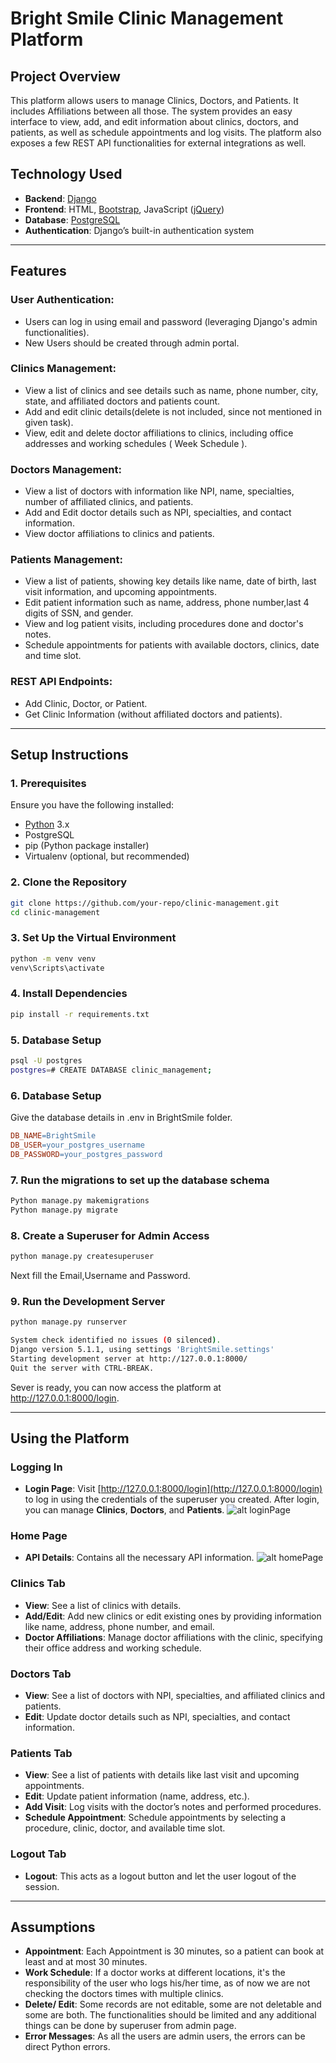 # Bright Smile Clinic Management Platform

## Project Overview

This platform allows users to manage Clinics, Doctors, and Patients.
It includes Affiliations between all those.
The system provides an easy interface to view, add, and edit information about clinics, doctors, and patients, as well as schedule appointments and log visits. 
The platform also exposes a few REST API functionalities for external integrations as well.

## Technology Used

- **Backend**: [Django](https://www.djangoproject.com/start/)
- **Frontend**: HTML, [Bootstrap](https://getbootstrap.com/docs/5.3/getting-started/introduction/), JavaScript ([jQuery](https://jquery.com/))
- **Database**: [PostgreSQL](https://www.postgresql.org/)
- **Authentication**: Django’s built-in authentication system

---

## Features

### User Authentication:
- Users can log in using email and password (leveraging Django's admin functionalities).
- New Users should be created through admin portal.

### Clinics Management:
- View a list of clinics and see details such as name, phone number, city, state, and affiliated doctors and patients count.
- Add and edit clinic details(delete is not included, since not mentioned in given task).
- View, edit and delete doctor affiliations to clinics, including office addresses and working schedules ( Week Schedule ).

### Doctors Management:
- View a list of doctors with information like NPI, name, specialties, number of affiliated clinics, and patients.
- Add and Edit doctor details such as NPI, specialties, and contact information.
- View doctor affiliations to clinics and patients.

### Patients Management:
- View a list of patients, showing key details like name, date of birth, last visit information, and upcoming appointments.
- Edit patient information such as name, address, phone number,last 4 digits of SSN, and gender.
- View and log patient visits, including procedures done and doctor's notes.
- Schedule appointments for patients with available doctors, clinics, date and time slot.

### REST API Endpoints:
- Add Clinic, Doctor, or Patient.
- Get Clinic Information (without affiliated doctors and patients).

---

## Setup Instructions

### 1. Prerequisites
Ensure you have the following installed:
- [Python](https://www.python.org/) 3.x
- PostgreSQL
- pip (Python package installer)
- Virtualenv (optional, but recommended)

### 2. Clone the Repository
```bash
git clone https://github.com/your-repo/clinic-management.git
cd clinic-management
```

### 3. Set Up the Virtual Environment 
```bash
python -m venv venv
venv\Scripts\activate
```

### 4. Install Dependencies
```bash
pip install -r requirements.txt
```

### 5. Database Setup
```bash
psql -U postgres
postgres=# CREATE DATABASE clinic_management;
```

### 6. Database Setup

Give the database details in .env in BrightSmile folder.

```makefile
DB_NAME=BrightSmile
DB_USER=your_postgres_username
DB_PASSWORD=your_postgres_password
```

### 7. Run the migrations to set up the database schema
```bash
Python manage.py makemigrations
Python manage.py migrate
```

### 8. Create a Superuser for Admin Access
```bash
python manage.py createsuperuser
```
Next fill the Email,Username and Password.

### 9. Run the Development Server
```bash
python manage.py runserver

System check identified no issues (0 silenced).
Django version 5.1.1, using settings 'BrightSmile.settings'
Starting development server at http://127.0.0.1:8000/
Quit the server with CTRL-BREAK.
```

Sever is ready, you can now access the platform at http://127.0.0.1:8000/login.

---

## Using the Platform

### Logging In
- **Login Page**:
Visit [http://127.0.0.1:8000/login](http://127.0.0.1:8000/login) to log in using the credentials of the superuser you created. After login, you can manage **Clinics**, **Doctors**, and **Patients**.
![alt loginPage](login.png)
### Home Page
- **API Details**: Contains all the necessary API information.
![alt homePage](home.png)

### Clinics Tab
- **View**: See a list of clinics with details.
- **Add/Edit**: Add new clinics or edit existing ones by providing information like name, address, phone number, and email.
- **Doctor Affiliations**: Manage doctor affiliations with the clinic, specifying their office address and working schedule.

### Doctors Tab
- **View**: See a list of doctors with NPI, specialties, and affiliated clinics and patients.
- **Edit**: Update doctor details such as NPI, specialties, and contact information.

### Patients Tab
- **View**: See a list of patients with details like last visit and upcoming appointments.
- **Edit**: Update patient information (name, address, etc.).
- **Add Visit**: Log visits with the doctor’s notes and performed procedures.
- **Schedule Appointment**: Schedule appointments by selecting a procedure, clinic, doctor, and available time slot.

### Logout Tab
- **Logout**: This acts as a logout button and let the user logout of the session.
---

## Assumptions

- **Appointment**: Each Appointment is 30 minutes, so a patient can book at least and at most 30 minutes.
- **Work Schedule**: If a doctor works at different locations, it's the responsibility of the user who logs his/her time, as of now we are not checking the doctors times with multiple clinics.
- **Delete/ Edit**: Some records are not editable, some are not deletable and some are both. The functionalities should be limited and any additional things can be done by superuser from admin page.
- **Error Messages**: As all the users are admin users, the errors can be direct Python errors.